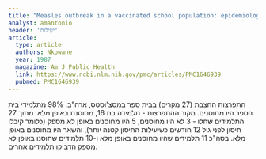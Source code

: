```yaml
---
title: "Measles outbreak in a vaccinated school population: epidemiology, chains of transmission and the role of vaccine failures"
analyst: amantonio
header: 'יעילות'
article:
  type: article
  authors: Nkowane
  year: 1987
  magazine: Am J Public Health
  link: https://www.ncbi.nlm.nih.gov/pmc/articles/PMC1646939
  pubmed: PMC1646939
---
```


התפרצות החצבת (27 מקרים) בבית ספר במסצ'וסטס, ארה"ב. 98% מתלמידי בית הספר היו מחוסנים. מקור ההתפרצות - תלמידה בת 16, מחוסנת באופן מלא. מתוך 27 התלמידים שחלו - 3 לא היו מחוסנים, 5 היו מחוסנים באופן לא מספק (כלומר קיבלו חיסון לפני גיל 12 חודשים כשיעילות החיסון קטנה יותר), והשאר היו מחוסנים באופן מלא.
בסה"כ 11 תלמידים שהיו מחוסנים באופן מלא ו-10 תלמידים שחוסנו באופן לא מספק הדביקו תלמידים אחרים.
